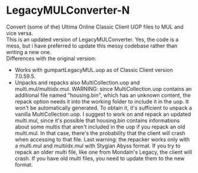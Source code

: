# LegacyMULConverter-N
Convert (some of the) Ultima Online Classic Client UOP files to MUL and vice versa.<br>
This is an updated version of LegacyMULConverter. Yes, the code is a mess, but i have preferred to update this messy
codebase rather than writing a new one.<br>
Differences with the original version:
* Works with gumpartLegacyMUL.uop as of Classic Client version 7.0.59.5.
* Unpacks and repacks also MultiCollection.uop and multi.mul/multiidx.mul.
 WARNING: since MultiCollection.uop contains an additional file named "housing.bin", which has an unknown content, the repack option
  needs it into the working folder to include it in the uop. It won't be automatically generated. To obtain it, it's sufficient to
  unpack a vanilla MultiCollection.uop.
  I suggest to work on and repack an updated multi.mul, since it's possible that housing.bin contains informations about some
  multis that aren't included in the uop if you repack an old multi.mul. In that case, there's the probability that the client
  will crash when accessing to that file.
  Last warning: the repacker works only with a multi.mul and multiidx.mul with Stygian Abyss format. If you try to repack an older
  multi file, like one from Mondain's Legacy, the client will crash. If you have old multi files, you need to update them to the new format.
